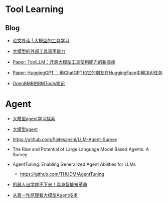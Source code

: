 

# Tool Learning

## Blog

- [论文导读 | 大模型的工具学习](https://mp.weixin.qq.com/s/G2thTH204ufM71qzovSNsQ)

- [大模型的外部工具调用能力](https://mp.weixin.qq.com/s/1v4Oc0XHROlUEqxi2p4xbg)

- [Paper: ToolLLM：开源大模型工具使用能力的新高峰](https://mp.weixin.qq.com/s/nNueOgD-6TPfG_wMm3USFw)

- [Paper: HuggingGPT： 用ChatGPT和它的朋友在HuggingFace中解决AI任务](https://zhuanlan.zhihu.com/p/619763221)

- [OpenBMB的BMTools笔记](https://zhuanlan.zhihu.com/p/639581784)


# Agent 

- [大模型agent学习探索](https://zhuanlan.zhihu.com/p/674630135)

- [大模型agent](https://zhuanlan.zhihu.com/p/662239288)

- https://github.com/Paitesanshi/LLM-Agent-Survey

- The Rise and Potential of Large Language Model Based Agents: A Survey

- AgentTuning: Enabling Generalized Agent Abilities for LLMs
  - https://github.com/THUDM/AgentTuning


- [机器人自学停不下来！具身智能被革命](https://mp.weixin.qq.com/s/2bQTuwE-k6ukp--XHXIzMg)
- [从第一性原理看大模型Agent技术](https://mp.weixin.qq.com/s/PL-QjlvVugUfmRD4g0P-qQ)